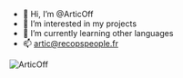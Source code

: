 - 👋 Hi, I’m @ArticOff
- 👀 I’m interested in my projects
- 🌱 I’m currently learning other languages
- 📫 artic@recopspeople.fr

<img align="left" alt="ArticOff" src="https://github-readme-stats.vercel.app/api?username=ArticOff&show_icons=true&hide_border=false&title_color=7332a82&icon_color=7332a82&bg_color=09131B&text_color=ffffff&border_color=0c1a25" />
